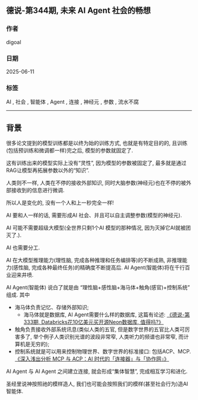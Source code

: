 ## 德说-第344期, 未来 AI Agent 社会的畅想  
                                            
### 作者                                            
digoal                                            
                                            
### 日期                                            
2025-06-11                                          
                                            
### 标签                                            
AI , 社会 , 智能体 , Agent , 连接 , 神经元 , 参数 , 流水不腐    
                                            
----                                            
                                            
## 背景       
很多论文提到的模型训练都是以终为始的训练方式, 也就是有特定目的的, 且训练(包括预训练和微调都一样)完之后, 模型的参数就固定了.   
  
这有训练出来的模型实际上没有“灵性”, 因为模型的参数被固定了, 最多就是通过RAG让模型再拓展参数以外的“知识”.   
  
人类则不一样, 人类在不停的接收外部知识, 同时大脑参数(神经元)也在不停的被外部接收到的信息进行微调.   
  
所以人是变化的, 没有一个人和上一秒完全一样!    
  
AI 要和人一样的话, 需要形成AI 社会、并且可以自主调整参数(模型的神经元).   
  
AI 可能不需要超级大模型(全世界只剩1个AI 模型的那种情况, 因为灭掉它AI就被团灭了.).   
  
AI 也需要分工.   
  
AI 在大模型推理能力(理性脑, 完成各种推理和任务编排等)的不断成熟, 非推理能力(感性脑, 完成各种最终任务)的精确度不断提高后. AI Agent(智能体)将在千行百业迎来井喷.     
  
AI Agent(智能体) 说白了就是由 “理性脑+感性脑+海马体+触角(感官)+控制系统” 组成. 其中  
- 海马体负责记忆、存储外部知识;
    - 海马体就是数据库, AI Agent需要什么样的数据库, 这篇有论述: [《德说-第333期, Databricks花10亿美元买开源Neon数据库, 值得吗?》](../202505/20250506_01.md)  
- 触角负责接收外部系统讯息(类似人类的五官, 但是数字世界的五官比人类可厉害多了, 举个例子人类识别光谱的波段非常窄, 人类听力的频谱也非常窄, 而计算机是无穷的);   
- 控制系统就是可以用来控制物理世界、数字世界的标准接口: 包括ACP、MCP. [《深入浅出分析 MCP 与 ACP：AI 时代的「连接器」与「协作网」》](../202503/20250318_01.md)    
  
AI Agent 与 AI Agent 之间建立连接, 就会形成“集体智慧”, 完成相互学习和进化.    
  
圣经里说神按照祂的模样造人, 我们也可能会按照我们的模样(甚至社会行为)造AI智能体.    
    
    
